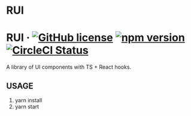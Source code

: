 # RUI
# RUI &middot; [![GitHub license](https://img.shields.io/badge/license-MIT-blue.svg)](https://github.com/ninesean/rui/blob/master/LICENSE) [![npm version](https://img.shields.io/npm/v/ruil.svg?style=flat)](https://www.npmjs.com/package/ruil) [![CircleCI Status](https://circleci.com/gh/nineSean/rui.svg?style=shield&circle-token=:circle-token)](https://circleci.com/gh/nineSean/rui)

A library of UI components with TS + React hooks.

## USAGE

1. yarn install
2. yarn start


